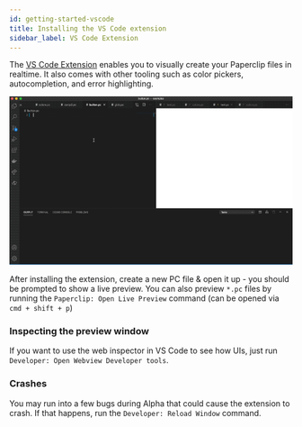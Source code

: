 ```yaml
---
id: getting-started-vscode
title: Installing the VS Code extension
sidebar_label: VS Code Extension
---
```


The [VS Code Extension](https://marketplace.visualstudio.com/items?itemName=crcn.paperclip) enables you to visually create your Paperclip files in realtime. It also comes with other tooling such as color pickers, autocompletion, and error highlighting. 

![alt Realtime editing](/img/button-demo.gif)

After installing the extension, create a new PC file & open it up - you should be prompted to show a live preview. You can also preview `*.pc` files by running the `Paperclip: Open Live Preview` command (can be opened via `cmd + shift + p`)

### Inspecting the preview window

If you want to use the web inspector in VS Code to see how UIs, just run `Developer: Open Webview Developer tools`. 

### Crashes

You may run into a few bugs during Alpha that could cause the extension to crash. If that happens, run the `Developer: Reload Window` command. 